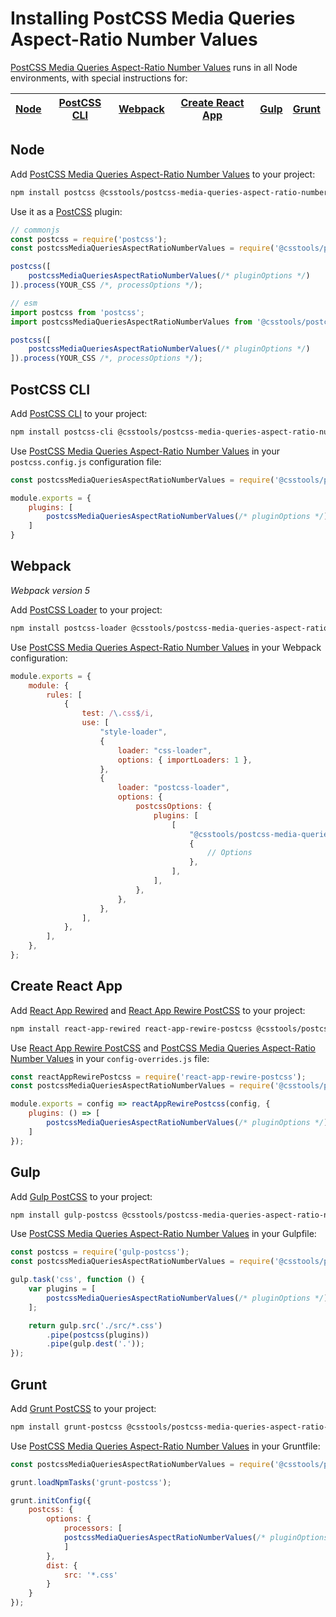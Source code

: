# Installing PostCSS Media Queries Aspect-Ratio Number Values

[PostCSS Media Queries Aspect-Ratio Number Values] runs in all Node environments, with special instructions for:

| [Node](#node) | [PostCSS CLI](#postcss-cli) | [Webpack](#webpack) | [Create React App](#create-react-app) | [Gulp](#gulp) | [Grunt](#grunt) |
| --- | --- | --- | --- | --- | --- |

## Node

Add [PostCSS Media Queries Aspect-Ratio Number Values] to your project:

```bash
npm install postcss @csstools/postcss-media-queries-aspect-ratio-number-values --save-dev
```

Use it as a [PostCSS] plugin:

```js
// commonjs
const postcss = require('postcss');
const postcssMediaQueriesAspectRatioNumberValues = require('@csstools/postcss-media-queries-aspect-ratio-number-values');

postcss([
	postcssMediaQueriesAspectRatioNumberValues(/* pluginOptions */)
]).process(YOUR_CSS /*, processOptions */);
```

```js
// esm
import postcss from 'postcss';
import postcssMediaQueriesAspectRatioNumberValues from '@csstools/postcss-media-queries-aspect-ratio-number-values';

postcss([
	postcssMediaQueriesAspectRatioNumberValues(/* pluginOptions */)
]).process(YOUR_CSS /*, processOptions */);
```

## PostCSS CLI

Add [PostCSS CLI] to your project:

```bash
npm install postcss-cli @csstools/postcss-media-queries-aspect-ratio-number-values --save-dev
```

Use [PostCSS Media Queries Aspect-Ratio Number Values] in your `postcss.config.js` configuration file:

```js
const postcssMediaQueriesAspectRatioNumberValues = require('@csstools/postcss-media-queries-aspect-ratio-number-values');

module.exports = {
	plugins: [
		postcssMediaQueriesAspectRatioNumberValues(/* pluginOptions */)
	]
}
```

## Webpack

_Webpack version 5_

Add [PostCSS Loader] to your project:

```bash
npm install postcss-loader @csstools/postcss-media-queries-aspect-ratio-number-values --save-dev
```

Use [PostCSS Media Queries Aspect-Ratio Number Values] in your Webpack configuration:

```js
module.exports = {
	module: {
		rules: [
			{
				test: /\.css$/i,
				use: [
					"style-loader",
					{
						loader: "css-loader",
						options: { importLoaders: 1 },
					},
					{
						loader: "postcss-loader",
						options: {
							postcssOptions: {
								plugins: [
									[
										"@csstools/postcss-media-queries-aspect-ratio-number-values",
										{
											// Options
										},
									],
								],
							},
						},
					},
				],
			},
		],
	},
};
```

## Create React App

Add [React App Rewired] and [React App Rewire PostCSS] to your project:

```bash
npm install react-app-rewired react-app-rewire-postcss @csstools/postcss-media-queries-aspect-ratio-number-values --save-dev
```

Use [React App Rewire PostCSS] and [PostCSS Media Queries Aspect-Ratio Number Values] in your
`config-overrides.js` file:

```js
const reactAppRewirePostcss = require('react-app-rewire-postcss');
const postcssMediaQueriesAspectRatioNumberValues = require('@csstools/postcss-media-queries-aspect-ratio-number-values');

module.exports = config => reactAppRewirePostcss(config, {
	plugins: () => [
		postcssMediaQueriesAspectRatioNumberValues(/* pluginOptions */)
	]
});
```

## Gulp

Add [Gulp PostCSS] to your project:

```bash
npm install gulp-postcss @csstools/postcss-media-queries-aspect-ratio-number-values --save-dev
```

Use [PostCSS Media Queries Aspect-Ratio Number Values] in your Gulpfile:

```js
const postcss = require('gulp-postcss');
const postcssMediaQueriesAspectRatioNumberValues = require('@csstools/postcss-media-queries-aspect-ratio-number-values');

gulp.task('css', function () {
	var plugins = [
		postcssMediaQueriesAspectRatioNumberValues(/* pluginOptions */)
	];

	return gulp.src('./src/*.css')
		.pipe(postcss(plugins))
		.pipe(gulp.dest('.'));
});
```

## Grunt

Add [Grunt PostCSS] to your project:

```bash
npm install grunt-postcss @csstools/postcss-media-queries-aspect-ratio-number-values --save-dev
```

Use [PostCSS Media Queries Aspect-Ratio Number Values] in your Gruntfile:

```js
const postcssMediaQueriesAspectRatioNumberValues = require('@csstools/postcss-media-queries-aspect-ratio-number-values');

grunt.loadNpmTasks('grunt-postcss');

grunt.initConfig({
	postcss: {
		options: {
			processors: [
			postcssMediaQueriesAspectRatioNumberValues(/* pluginOptions */)
			]
		},
		dist: {
			src: '*.css'
		}
	}
});
```

[Gulp PostCSS]: https://github.com/postcss/gulp-postcss
[Grunt PostCSS]: https://github.com/nDmitry/grunt-postcss
[PostCSS]: https://github.com/postcss/postcss
[PostCSS CLI]: https://github.com/postcss/postcss-cli
[PostCSS Loader]: https://github.com/postcss/postcss-loader
[PostCSS Media Queries Aspect-Ratio Number Values]: https://github.com/csstools/postcss-plugins/tree/main/plugins/postcss-media-queries-aspect-ratio-number-values
[React App Rewire PostCSS]: https://github.com/csstools/react-app-rewire-postcss
[React App Rewired]: https://github.com/timarney/react-app-rewired
